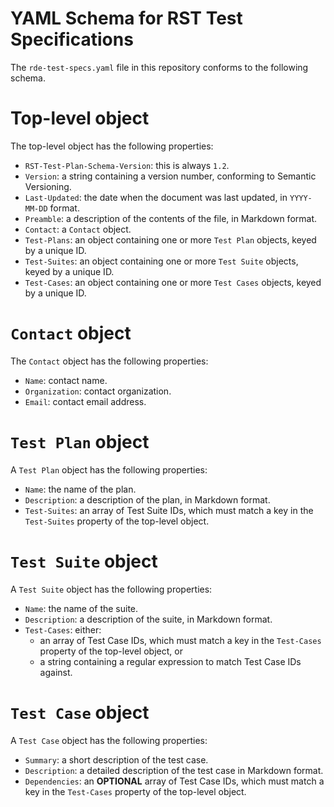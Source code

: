 # YAML Schema for RST Test Specifications

The `rde-test-specs.yaml` file in this repository conforms to the following schema.

# Top-level object

The top-level object has the following properties:

* `RST-Test-Plan-Schema-Version`: this is always `1.2`.
* `Version`: a string containing a version number, conforming to Semantic Versioning.
* `Last-Updated`: the date when the document was last updated, in `YYYY-MM-DD` format.
* `Preamble`: a description of the contents of the file, in Markdown format.
* `Contact`: a `Contact` object.
* `Test-Plans`: an object containing one or more `Test Plan` objects, keyed by a unique ID.
* `Test-Suites`: an object containing one or more `Test Suite` objects, keyed by a unique ID.
* `Test-Cases`: an object containing one or more `Test Cases` objects, keyed by a unique ID.

# `Contact` object

The `Contact` object has the following properties:

* `Name`: contact name.
* `Organization`: contact organization.
* `Email`: contact email address.

# `Test Plan` object

A `Test Plan` object has the following properties:

* `Name`: the name of the plan.
* `Description`: a description of the plan, in Markdown format.
* `Test-Suites`: an array of Test Suite IDs, which must match a key in the `Test-Suites` property of the top-level object.

# `Test Suite` object

A `Test Suite` object has the following properties:

* `Name`: the name of the suite.
* `Description`: a description of the suite, in Markdown format.
* `Test-Cases`: either:
	* an array of Test Case IDs, which must match a key in the `Test-Cases` property of the top-level object, or
	* a string containing a regular expression to match Test Case IDs against.

# `Test Case` object

A `Test Case` object has the following properties:

* `Summary`: a short description of the test case.
* `Description`: a detailed description of the test case in Markdown format.
* `Dependencies`: an **OPTIONAL** array of Test Case IDs, which must match a key in the `Test-Cases` property of the top-level object.